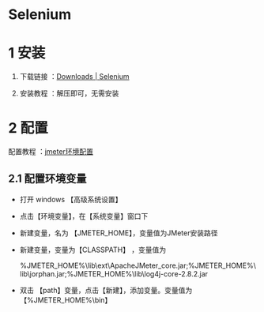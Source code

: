 # Selenium

# 1 安装

1. 下载链接 ：[Downloads | Selenium](https://www.selenium.dev/downloads/)

2. 安装教程 ：解压即可，无需安装

# 2 配置

配置教程 ：[jmeter环境配置](https://blog.csdn.net/kk_lzvvkpj/article/details/132415348)

## 2.1 配置环境变量

- 打开 windows 【高级系统设置】

- 点击【环境变量】，在【系统变量】窗口下

- 新建变量，名为 【JMETER_HOME】，变量值为JMeter安装路径

- 新建变量，变量为【CLASSPATH】 ，变量值为
  
  %JMETER_HOME%\lib\ext\ApacheJMeter_core.jar;%JMETER_HOME%\lib\jorphan.jar;%JMETER_HOME%\lib\log4j-core-2.8.2.jar

- 双击 【path】变量，点击【新建】，添加变量。变量值为 【%JMETER_HOME%\bin】
